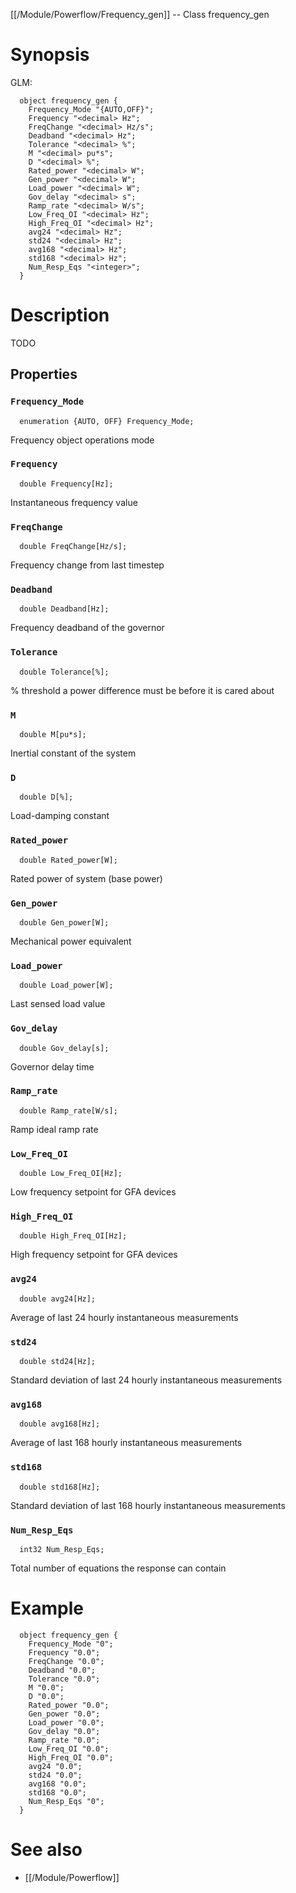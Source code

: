 [[/Module/Powerflow/Frequency_gen]] -- Class frequency_gen

# Synopsis

GLM:

~~~
  object frequency_gen {
    Frequency_Mode "{AUTO,OFF}";
    Frequency "<decimal> Hz";
    FreqChange "<decimal> Hz/s";
    Deadband "<decimal> Hz";
    Tolerance "<decimal> %";
    M "<decimal> pu*s";
    D "<decimal> %";
    Rated_power "<decimal> W";
    Gen_power "<decimal> W";
    Load_power "<decimal> W";
    Gov_delay "<decimal> s";
    Ramp_rate "<decimal> W/s";
    Low_Freq_OI "<decimal> Hz";
    High_Freq_OI "<decimal> Hz";
    avg24 "<decimal> Hz";
    std24 "<decimal> Hz";
    avg168 "<decimal> Hz";
    std168 "<decimal> Hz";
    Num_Resp_Eqs "<integer>";
  }
~~~

# Description

TODO

## Properties

### `Frequency_Mode`
~~~
  enumeration {AUTO, OFF} Frequency_Mode;
~~~

Frequency object operations mode

### `Frequency`
~~~
  double Frequency[Hz];
~~~

Instantaneous frequency value

### `FreqChange`
~~~
  double FreqChange[Hz/s];
~~~

Frequency change from last timestep

### `Deadband`
~~~
  double Deadband[Hz];
~~~

Frequency deadband of the governor

### `Tolerance`
~~~
  double Tolerance[%];
~~~

% threshold a power difference must be before it is cared about

### `M`
~~~
  double M[pu*s];
~~~

Inertial constant of the system

### `D`
~~~
  double D[%];
~~~

Load-damping constant

### `Rated_power`
~~~
  double Rated_power[W];
~~~

Rated power of system (base power)

### `Gen_power`
~~~
  double Gen_power[W];
~~~

Mechanical power equivalent

### `Load_power`
~~~
  double Load_power[W];
~~~

Last sensed load value

### `Gov_delay`
~~~
  double Gov_delay[s];
~~~

Governor delay time

### `Ramp_rate`
~~~
  double Ramp_rate[W/s];
~~~

Ramp ideal ramp rate

### `Low_Freq_OI`
~~~
  double Low_Freq_OI[Hz];
~~~

Low frequency setpoint for GFA devices

### `High_Freq_OI`
~~~
  double High_Freq_OI[Hz];
~~~

High frequency setpoint for GFA devices

### `avg24`
~~~
  double avg24[Hz];
~~~

Average of last 24 hourly instantaneous measurements

### `std24`
~~~
  double std24[Hz];
~~~

Standard deviation of last 24 hourly instantaneous measurements

### `avg168`
~~~
  double avg168[Hz];
~~~

Average of last 168 hourly instantaneous measurements

### `std168`
~~~
  double std168[Hz];
~~~

Standard deviation of last 168 hourly instantaneous measurements

### `Num_Resp_Eqs`
~~~
  int32 Num_Resp_Eqs;
~~~

Total number of equations the response can contain

# Example

~~~
  object frequency_gen {
    Frequency_Mode "0";
    Frequency "0.0";
    FreqChange "0.0";
    Deadband "0.0";
    Tolerance "0.0";
    M "0.0";
    D "0.0";
    Rated_power "0.0";
    Gen_power "0.0";
    Load_power "0.0";
    Gov_delay "0.0";
    Ramp_rate "0.0";
    Low_Freq_OI "0.0";
    High_Freq_OI "0.0";
    avg24 "0.0";
    std24 "0.0";
    avg168 "0.0";
    std168 "0.0";
    Num_Resp_Eqs "0";
  }
~~~

# See also
* [[/Module/Powerflow]]

